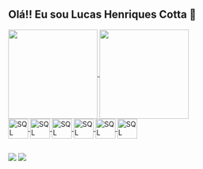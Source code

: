 ## Olá!! Eu sou Lucas Henriques Cotta 👋


<div>
  <a href="https://github.com/lucashcotta">
  <img height="180em" align="center" src="https://github-readme-stats.vercel.app/api?username=lucashcotta&show_icons=true&theme=transparent&include_all_commits=true&countprivate=true" />
  <img height="180em" align="center" src="https://github-readme-stats.vercel.app/api/top-langs/?username=lucashcotta&theme=dark" />
</div>

<div>
  <img title="Java" align="center" alt="SQL" width="40px" src="https://cdn.jsdelivr.net/gh/devicons/devicon@latest/icons/java/java-original.svg" />
  <img title="Spring" align="center" alt="SQL" width="40px" src="https://cdn.jsdelivr.net/gh/devicons/devicon@latest/icons/spring/spring-original.svg" />
  <img title="SQL" align="center" alt="SQL" width="40px" src="https://cdn.jsdelivr.net/gh/devicons/devicon@latest/icons/mysql/mysql-original.svg"/>
  <img title="PostgresSQL" align="center" alt="SQL" width="40px" src="https://cdn.jsdelivr.net/gh/devicons/devicon@latest/icons/postgresql/postgresql-original.svg" />
  <img title="PostMan" align="center" alt="SQL" width="40px" src="https://cdn.jsdelivr.net/gh/devicons/devicon@latest/icons/postman/postman-original.svg" />
  <img title="Docker" align="center" alt="SQL" width="40px" src="https://cdn.jsdelivr.net/gh/devicons/devicon@latest/icons/docker/docker-original.svg" />
</div>

##
 
<div> 
  
  <a href="https://www.instagram.com/lucashcotta/" target="_blank"><img src="https://img.shields.io/badge/-Instagram-%23E4405F?style=for-the-badge&logo=instagram&logoColor=white" target="_blank"></a>
  <a href="https://www.linkedin.com/in/lucas-henriques-cotta04/" target="_blank"><img src="https://img.shields.io/badge/-LinkedIn-%230077B5?style=for-the-badge&logo=linkedin&logoColor=white" target="_blank"></a> 
  
</div>
